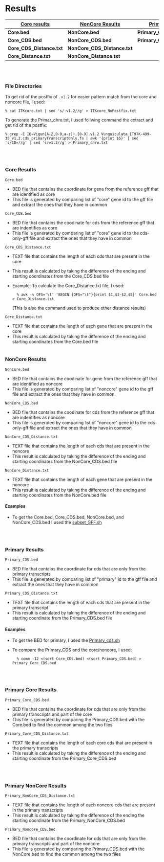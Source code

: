 # Results 


| **[Core results](#core-results)** | **[NonCore Results](#noncore-results)** | **[Primary Results](#primary-results)** | **[Primary Core Results](#primary-core-results)**  | **[Primary NonCore Results](#primary-noncore-results)** |
|-----------------------------------|-----------------------------------------|-----------------------------------------|----------------------------------------------------|---------------------------------------------------------|
| **Core.bed**                      | **NonCore.bed**                         | **Primary_CDS.bed**                     | **Primary_Core_CDS.bed**                           | **Primary_NonCore_CDS_Distance.txt**                    |
| **Core_CDS.bed**                  | **NonCore_CDS.bed**                     | **Primary_CDS.Distance.txt**            | **Primary_Core_CDS_Distance.txt**                  | **Primary_Noncore_CDS.bed**                             |
| **Core_CDS_Distance.txt**         | **NonCore_CDS_Distance.txt**            |                                         |                                                    |                                                         |
| **Core_Distance.txt**             | **NonCore_Distance.txt**                |                                         |                                                    |                                                         |

<br></br>



### **File Directories**
To get rid of the postfix of `.v1.2` for easier pattern match from the core and noncore file, I used:
    
    % cat ITKcore.txt | sed 's/.v1.2//g' > ITKcore_NoPostfix.txt

To generate the Primar_chro.txt, I used follwing command the extract and get rid of the postfix:
    
    % grep -E ID=Vigun[A-Z,0-9,a-z]+.[0-9].v1.2 Vunguiculata_IT97K-499-35_v1.2.cds_primaryTranscriptOnly.fa | awk '{print $5}' | sed 's/ID=//g' | sed 's/v1.2//g' > Primary_chro.txt




<br></br>


### **Core Results**
 `Core.bed` 
 * BED file that contains the  coordinate for gene from the reference gff  that are identified as core    
 * This file is generated by comparing  list of "core" gene id to the gff file  and extract the ones that they have in common 

 `Core_CDS.bed`
 - BED file that contains the coodinate for cds from the reference gff that are indentifies as core
 - This file is generated by comparing list of "core" gene id to the cds-only-gff file and extract the ones that they have in common

`Core_CDS_Distance.txt`
- TEXT file that contains the length of each cds that are present in the core
- This result is calculated by taking the difference of the ending and starting coordinates from the Core_CDS.bed file
- Example: To calculate the Core_Distance.txt file, I used:
    
        % awk -v OFS='\t' 'BEGIN {OFS="\t"}{print $1,$3-$2,$5}' Core.bed > Core_Distance.txt

  (This is also the command used to produce other distance results)
  
`Core_Distance.txt`
- TEXT file that contains the length of each gene that are present in the core
- This result is calculated by taking the difference of the ending and starting coordinates from the Core.bed file
<br></br>


### **NonCore Results**
`NonCore.bed`
- BED file that contains the coodinate for gene from the reference gff that are identified as noncore
- This file is generated by comparing list of "noncore" gene id to the gff file and extract the ones that they have in common

`NonCore_CDS.bed`
- BED file that contains the coodinate for cds from the reference gff that are indentifies as noncore
- This file is generated by comparing list of "noncore" gene id to the cds-only-gff file and extract the ones that they have in common

`NonCore_CDS_Distance.txt`
- TEXT file that contains the length of each cds that are present in the noncore
- This result is calculated by taking the difference of the ending and starting coordinates from the NonCore_CDS.bed file

`NonCore_Distance.txt`
- TEXT file that contains the length of each gene that are present in the noncore
- This result is calculated by taking the difference of the ending and starting coordinates from the NonCore.bed file

#### **Examples**
* To get the Core.bed, Core_CDS.bed, NonCore.bed, and NonCore_CDS.bed I used the [subset_GFF.sh]

<br></br>


### **Primary Results**
`Primary_CDS.bed`
- BED file that contains the coordinate for cds that are only from the primary transcripts
- This file is generated by comparing list of "primary" id to the gff file and extract the ones that they have in common

`Primary_CDS_Distance.txt`
- TEXT file that contains the length of each cds that are present in the primary transcript
- This result is calculated by taking the difference of the ending and starting coordinate from the Primary_CDS.bed file

#### **Examples**
* To get the BED for primary, I used the [Primary_cds.sh]	 
* To compare the Primary_CDS and the core/noncore, I used:
    
        % comm -12 <(sort Core_CDS.bed) <(sort Primary_CDS.bed) > Primary_Core_CDS.bed
  
<br></br>


### **Primary Core Results**
`Primary_Core_CDS.bed`
- BED file that contains the coordinate for cds that are only from the primary transcripts and part of the core 
- This file is generated by comparing the Primary_CDS.bed with the Core.bed to find the common among the two files
  
`Primary_Core_CDS_Distance.txt`
- TEXT file that contains the length of each core cds that are present in the primary transcripts
- This result is calculated by taking the difference of the ending and starting coordinate from the Primary_Core_CDS.bed

<br></br>


### **Primary NonCore Results**
`Primary_NonCore_CDS_Distance.txt`	
- TEXT file that contains the length of each noncore cds that are present in the primary transcripts
- This result is calculated by taking the difference of the ending the starting coordinate from the Primary_NonCore_CDS.bed

`Primary_Noncore_CDS.bed`	
- BED file that contains the coordinate for cds that are only from the primary transcripts and part of the noncore
- This file is generated by comparing the Primary_CDS.bed with the NonCore.bed to find the common among the two files


[//]: # (Reference links)
[primary_cds.sh]: (https://github.com/MorrellLAB/Cowpea_Pangenome/blob/main/Core_vs_Noncore/scripts/primary_cds.sh) "primary_cds.sh"
[subset_GFF.sh]: (https://github.com/MorrellLAB/Cowpea_Pangenome/blob/main/Core_vs_Noncore/scripts/subset_GFF.py) "subset_GFF.sh"
